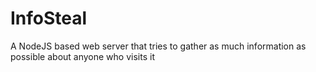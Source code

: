 # InfoSteal
A NodeJS based web server that tries to gather as much information as possible about anyone who visits it
